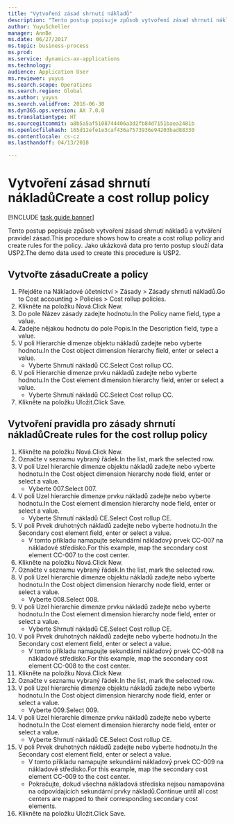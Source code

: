 ```yaml
--- 
title: "Vytvoření zásad shrnutí nákladů"
description: "Tento postup popisuje způsob vytvoření zásad shrnutí nákladů a vytváření pravidel zásad."
author: YuyuScheller
manager: AnnBe
ms.date: 06/27/2017
ms.topic: business-process
ms.prod: 
ms.service: dynamics-ax-applications
ms.technology: 
audience: Application User
ms.reviewer: yuyus
ms.search.scope: Operations
ms.search.region: Global
ms.author: yuyus
ms.search.validFrom: 2016-06-30
ms.dyn365.ops.version: AX 7.0.0
ms.translationtype: HT
ms.sourcegitcommit: a8b5a5af5108744406a3d2fb84d7151baea2481b
ms.openlocfilehash: 165d12efe1e3caf436a7573936e94203bad88330
ms.contentlocale: cs-cz
ms.lasthandoff: 04/13/2018

---
```

# <a name="create-a-cost-rollup-policy"></a><span data-ttu-id="b3645-103">Vytvoření zásad shrnutí nákladů</span><span class="sxs-lookup"><span data-stu-id="b3645-103">Create a cost rollup policy</span></span>

[!INCLUDE [task guide banner](../../includes/task-guide-banner.md)]

<span data-ttu-id="b3645-104">Tento postup popisuje způsob vytvoření zásad shrnutí nákladů a vytváření pravidel zásad.</span><span class="sxs-lookup"><span data-stu-id="b3645-104">This procedure shows how to create a cost rollup policy and create rules for the policy.</span></span> <span data-ttu-id="b3645-105">Jako ukázková data pro tento postup slouží data USP2.</span><span class="sxs-lookup"><span data-stu-id="b3645-105">The demo data used to create this procedure is USP2.</span></span>


## <a name="create-a-policy"></a><span data-ttu-id="b3645-106">Vytvořte zásadu</span><span class="sxs-lookup"><span data-stu-id="b3645-106">Create a policy</span></span>
1. <span data-ttu-id="b3645-107">Přejděte na Nákladové účetnictví > Zásady > Zásady shrnutí nákladů.</span><span class="sxs-lookup"><span data-stu-id="b3645-107">Go to Cost accounting > Policies > Cost rollup policies.</span></span>
2. <span data-ttu-id="b3645-108">Klikněte na položku Nová.</span><span class="sxs-lookup"><span data-stu-id="b3645-108">Click New.</span></span>
3. <span data-ttu-id="b3645-109">Do pole Název zásady zadejte hodnotu.</span><span class="sxs-lookup"><span data-stu-id="b3645-109">In the Policy name field, type a value.</span></span>
4. <span data-ttu-id="b3645-110">Zadejte nějakou hodnotu do pole Popis.</span><span class="sxs-lookup"><span data-stu-id="b3645-110">In the Description field, type a value.</span></span>
5. <span data-ttu-id="b3645-111">V poli Hierarchie dimenze objektu nákladů zadejte nebo vyberte hodnotu.</span><span class="sxs-lookup"><span data-stu-id="b3645-111">In the Cost object dimension hierarchy field, enter or select a value.</span></span>
    * <span data-ttu-id="b3645-112">Vyberte Shrnutí nákladů CC.</span><span class="sxs-lookup"><span data-stu-id="b3645-112">Select Cost rollup CC.</span></span>  
6. <span data-ttu-id="b3645-113">V poli Hierarchie dimenze prvku nákladů zadejte nebo vyberte hodnotu.</span><span class="sxs-lookup"><span data-stu-id="b3645-113">In the Cost element dimension hierarchy field, enter or select a value.</span></span>
    * <span data-ttu-id="b3645-114">Vyberte Shrnutí nákladů CC.</span><span class="sxs-lookup"><span data-stu-id="b3645-114">Select Cost rollup CC.</span></span>  
7. <span data-ttu-id="b3645-115">Klikněte na položku Uložit.</span><span class="sxs-lookup"><span data-stu-id="b3645-115">Click Save.</span></span>

## <a name="create-rules-for-the-cost-rollup-policy"></a><span data-ttu-id="b3645-116">Vytvoření pravidla pro zásady shrnutí nákladů</span><span class="sxs-lookup"><span data-stu-id="b3645-116">Create rules for the cost rollup policy</span></span>
1. <span data-ttu-id="b3645-117">Klikněte na položku Nová.</span><span class="sxs-lookup"><span data-stu-id="b3645-117">Click New.</span></span>
2. <span data-ttu-id="b3645-118">Označte v seznamu vybraný řádek.</span><span class="sxs-lookup"><span data-stu-id="b3645-118">In the list, mark the selected row.</span></span>
3. <span data-ttu-id="b3645-119">V poli Uzel hierarchie dimenze objektu nákladů zadejte nebo vyberte hodnotu.</span><span class="sxs-lookup"><span data-stu-id="b3645-119">In the Cost object dimension hierarchy node field, enter or select a value.</span></span>
    * <span data-ttu-id="b3645-120">Vyberte 007.</span><span class="sxs-lookup"><span data-stu-id="b3645-120">Select 007.</span></span>  
4. <span data-ttu-id="b3645-121">V poli Uzel hierarchie dimenze prvku nákladů zadejte nebo vyberte hodnotu.</span><span class="sxs-lookup"><span data-stu-id="b3645-121">In the Cost element dimension hierarchy node field, enter or select a value.</span></span>
    * <span data-ttu-id="b3645-122">Vyberte Shrnutí nákladů CE.</span><span class="sxs-lookup"><span data-stu-id="b3645-122">Select Cost rollup CE.</span></span>  
5. <span data-ttu-id="b3645-123">V poli Prvek druhotných nákladů zadejte nebo vyberte hodnotu.</span><span class="sxs-lookup"><span data-stu-id="b3645-123">In the Secondary cost element field, enter or select a value.</span></span>
    * <span data-ttu-id="b3645-124">V tomto příkladu namapujte sekundární nákladový prvek CC-007 na nákladové středisko.</span><span class="sxs-lookup"><span data-stu-id="b3645-124">For this example, map the secondary cost element CC-007 to the cost center.</span></span>  
6. <span data-ttu-id="b3645-125">Klikněte na položku Nová.</span><span class="sxs-lookup"><span data-stu-id="b3645-125">Click New.</span></span>
7. <span data-ttu-id="b3645-126">Označte v seznamu vybraný řádek.</span><span class="sxs-lookup"><span data-stu-id="b3645-126">In the list, mark the selected row.</span></span>
8. <span data-ttu-id="b3645-127">V poli Uzel hierarchie dimenze objektu nákladů zadejte nebo vyberte hodnotu.</span><span class="sxs-lookup"><span data-stu-id="b3645-127">In the Cost object dimension hierarchy node field, enter or select a value.</span></span>
    * <span data-ttu-id="b3645-128">Vyberte 008.</span><span class="sxs-lookup"><span data-stu-id="b3645-128">Select 008.</span></span>  
9. <span data-ttu-id="b3645-129">V poli Uzel hierarchie dimenze prvku nákladů zadejte nebo vyberte hodnotu.</span><span class="sxs-lookup"><span data-stu-id="b3645-129">In the Cost element dimension hierarchy node field, enter or select a value.</span></span>
    * <span data-ttu-id="b3645-130">Vyberte Shrnutí nákladů CE.</span><span class="sxs-lookup"><span data-stu-id="b3645-130">Select Cost rollup CE.</span></span>  
10. <span data-ttu-id="b3645-131">V poli Prvek druhotných nákladů zadejte nebo vyberte hodnotu.</span><span class="sxs-lookup"><span data-stu-id="b3645-131">In the Secondary cost element field, enter or select a value.</span></span>
    * <span data-ttu-id="b3645-132">V tomto příkladu namapujte sekundární nákladový prvek CC-008 na nákladové středisko.</span><span class="sxs-lookup"><span data-stu-id="b3645-132">For this example, map the secondary cost element CC-008 to the cost center.</span></span>  
11. <span data-ttu-id="b3645-133">Klikněte na položku Nová.</span><span class="sxs-lookup"><span data-stu-id="b3645-133">Click New.</span></span>
12. <span data-ttu-id="b3645-134">Označte v seznamu vybraný řádek.</span><span class="sxs-lookup"><span data-stu-id="b3645-134">In the list, mark the selected row.</span></span>
13. <span data-ttu-id="b3645-135">V poli Uzel hierarchie dimenze objektu nákladů zadejte nebo vyberte hodnotu.</span><span class="sxs-lookup"><span data-stu-id="b3645-135">In the Cost object dimension hierarchy node field, enter or select a value.</span></span>
    * <span data-ttu-id="b3645-136">Vyberte 009.</span><span class="sxs-lookup"><span data-stu-id="b3645-136">Select 009.</span></span>  
14. <span data-ttu-id="b3645-137">V poli Uzel hierarchie dimenze prvku nákladů zadejte nebo vyberte hodnotu.</span><span class="sxs-lookup"><span data-stu-id="b3645-137">In the Cost element dimension hierarchy node field, enter or select a value.</span></span>
    * <span data-ttu-id="b3645-138">Vyberte Shrnutí nákladů CE.</span><span class="sxs-lookup"><span data-stu-id="b3645-138">Select Cost rollup CE.</span></span>  
15. <span data-ttu-id="b3645-139">V poli Prvek druhotných nákladů zadejte nebo vyberte hodnotu.</span><span class="sxs-lookup"><span data-stu-id="b3645-139">In the Secondary cost element field, enter or select a value.</span></span>
    * <span data-ttu-id="b3645-140">V tomto příkladu namapujte sekundární nákladový prvek CC-009 na nákladové středisko.</span><span class="sxs-lookup"><span data-stu-id="b3645-140">For this example, map the secondary cost element CC-009 to the cost center.</span></span>  
    * <span data-ttu-id="b3645-141">Pokračujte, dokud všechna nákladová střediska nejsou namapována na odpovídajících sekundární prvky nákladů.</span><span class="sxs-lookup"><span data-stu-id="b3645-141">Continue until all cost centers are mapped to their corresponding secondary cost elements.</span></span>  
16. <span data-ttu-id="b3645-142">Klikněte na položku Uložit.</span><span class="sxs-lookup"><span data-stu-id="b3645-142">Click Save.</span></span>


